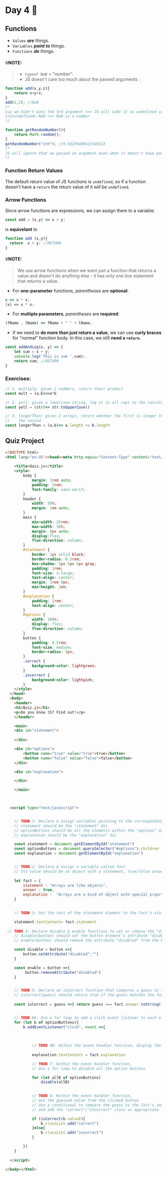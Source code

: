 # Day 4 🤩

## Functions

* `Values` ***are*** things.
* `Variables` ***point to*** things.
* `Functions` ***do*** things.

#### 💡**NOTE:**
> * `typeof NaN` = "number".
> * JS doesn't care too much about the passed arguments :
```javaScript
function add(x,y,z){
    return x+y+z;
}
add(1,2); //NaN
/*
cuz we didn't pass the 3rd argument >>> JS will take it as undefined value 
1+2+undefined= NaN >>> NaN is a number
*/
```
```javaScript
function getRandomNumber(){
    return Math.random();
}
getRandomNumber("sth"); //0.56259486521546513
/*
JS will ignore that we passed an argument even when it doesn't have parameters
*/
```

### Function Return Values

The default return value of JS functions is `undefined`, so if a function doesn't have a `return` the return value of it will be `undefined`.

### Arrow Functions
Since arrow functions are expressions, we can assign  them to a variable:

```javaScript
const add = (x,y) => x + y;
```
is **equivelant** to

```javaScript
function add (x,y){
  return  x + y; //RETURN
}
```

#### 💡**NOTE:**
> We use arrow functions when we want just a function that returns a value and doesn't do anything else - it has only one line statement that returns a value.


* For **one-parameter** functions, *parentheses* are **optional**:
```javaScript
x => x * x;
(x) => x * x;
```
* For **multiple parameters**, *parentheses* are **required**:
```javaScript
(fName , lName) => fName + " " + lName;
```

* If we need to **do more than just return a value**, we can use **curly braces** for "normal" function body. 
In this case, we still **need a `return`**.
```javaScript
const addAndLog(x, y) => {
    let sum = x + y;
    console.log('This is sum ',sum);
    return sum; //RETURN
}
```

### Exercises:  
```javaScript
// 1. multiply: given 2 numbers, return their product
const mult = (a,b)=>a*b

// 2. yell: given a lowercase string, log it in all caps to the console
const yell = (str)=> str.toUpperCase()

// 3. longerThan: given 2 arrays, return whether the first is longer than
//    the second
const longerThan = (a,b)=> a.length >= b.length
```



## Quiz Project 
```HTML
<!DOCTYPE html>
<html lang="en-US"><head><meta http-equiv="Content-Type" content="text/html; charset=UTF-8">
    
    <title>Quiz.js</title>
    <style>
        body {
            margin: 1rem auto;
            padding: 3rem;
            font-family: sans-serif;
        }
        header {
            width: 50%;
            margin: 1em auto;
        }
        main {
            min-width: 25rem;
            max-width: 50%;
            margin: 0px auto;
            display:flex; 
            flex-direction: column;
        }
        #statement {
            border: 1px solid black;
            border-radius: 0.5rem;
            box-shadow: 5px 5px 5px gray;
            padding: 1rem;
            font-size: x-large;
            text-align: center;
            margin: 1rem 0px;
            min-height: 2em;
        }
        #explanation {
            padding: 1rem;
            text-align: center;
        }
        #options {
            width: 100%;
            display: flex;
            flex-direction: column;
        }
        button {
            padding: 0.5rem;
            font-size: medium;
            border-radius: 5px;
        }
        .correct {
            background-color: lightgreen;
        }
        .incorrect {
            background-color: lightpink;
        }
    </style>
  </head>
  <body>
    <header>
    <h1>Quiz.js</h1>
    <p>Do you know JS? Find out!</p>
    </header>

    <main>
    <div id="statement">
        
    </div>

    <div id="options">
        <button name="true" value="true">true</button>
        <button name="false" value="false">false</button>
    </div>

    <div id="explanation">

    </div>

    </main>

  

  <script type="text/javascript">


    // TODO 1: Declare & assign variables pointing to the corresponding element(s)
    // statement should be the "statement" div
    // optionButtons should be all the elements within the "options" div
    // explanation should be the "explanation" div

    const statement = document.getElementById("statement")
    const optionButtons = document.querySelector("#options").children
    const explanation = document.getElementById("explanation")


    // TODO 2: Declare & assign a variable called fact
    // Its value should be an object with a statement, true/false answer, and explanation 
    
    let fact = {
        statement : "Arrays are like objects",
        answer : true,
        explanation :  "Arrays are a kind of object with special proprties"
    }

    
    // TODO 3: Set the text of the statement element to the fact's statement

    statement.textContent= fact.statement
    
 // TODO 4: Declare disable & enable functions to set or remove the "disabled" attribute from a given button element
    // disable(button) should set the button element's attribute "disabled" to the value ""
    // enable(button) should remove the attribute "disabled" from the button element

    const disable = button =>{
        button.setAttribute("disabled","")
    }

    const enable = button =>{
         button.removeAttribute("disabled")
    }


    // TODO 5: Declare an isCorrect function that compares a guess to the right answer
    // isCorrect(guess) should return true if the guess matches the fact's answer
    
    const isCorrect = guess =>{ return guess === fact.answer.toString()}


    // TODO 6A: Use a for loop to add a click event listener to each of the optionButtons
    for (let b of optionButtons){
        b.addEventListener("click", event =>{
            
        
    
            // TODO 6B: Within the event handler function, display the fact's explanation by setting the text of the explanation element
            
            explanation.textContent = fact.explanation

            // TODO 7: Within the event handler function, 
            // Use a for loop to disable all the option buttons

            for (let allB of optionButtons)
                disable(allB)
        

            // TODO 8: Within the event handler function,
            // Get the guessed value from the clicked button
            // Use a conditional to compare the guess to the fact's answer
            // and add the "correct"/"incorrect" class as appropriate

            if (isCorrect(b.value)){
                b.classList.add("correct")
            }else{
                b.classList.add("incorrect")
            }

        })
    }
    
  </script>

</body></html>
```







